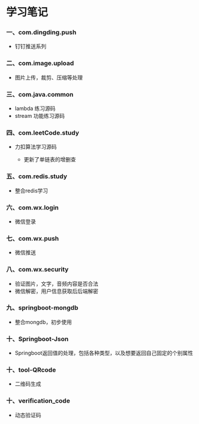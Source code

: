 # 学习笔记
### 一、com.dingding.push
  + 钉钉推送系列
### 二、com.image.upload
  + 图片上传，裁剪、压缩等处理
### 三、com.java.common
  + lambda 练习源码
  + stream 功能练习源码
### 四、com.leetCode.study
  + 力扣算法学习源码
  
    + 更新了单链表的增删查
### 五、com.redis.study
  + 整合redis学习
### 六、com.wx.login
  + 微信登录
### 七、com.wx.push
  + 微信推送
### 八、com.wx.security
  + 验证图片，文字，音频内容是否合法
  + 微信解密，用户信息获取后后端解密
### 九、springboot-mongdb
  + 整合mongdb，初步使用
### 十、Springboot-Json
  + Springboot返回值的处理，包括各种类型，以及想要返回自己固定的个别属性
### 十、tool-QRcode
  + 二维码生成
### 十、verification_code
  + 动态验证码